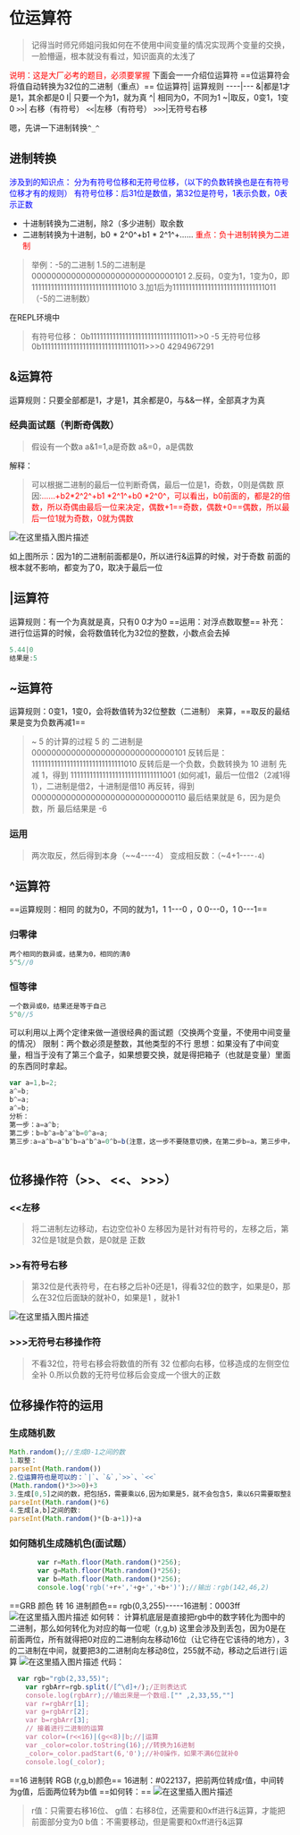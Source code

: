 # 位运算符
> 记得当时师兄师姐问我如何在不使用中间变量的情况实现两个变量的交换，一脸懵逼，根本就没有看过，知识面真的太浅了
> 
<font color='red'>说明：这是大厂必考的题目，必须要掌握</font>
下面会一一介绍位运算符
==位运算符会将值自动转换为32位的二进制（重点）==
位运算符| 运算规则
----|---
&|都是1才是1，其余都是0
I| 只要一个为1，就为真
^| 相同为0，不同为1
~|取反，0变1，1变0
`>>`| 右移（有符号）
`<<`|左移（有符号）
`>>>`|无符号右移







嗯，先讲一下进制转换`^_^`
## 进制转换
<font color='blue'>涉及到的知识点：
分为有符号位移和无符号位移，（以下的负数转换也是在有符号位移才有的规则）
有符号位移：后31位是数值，第32位是符号，1表示负数，0表示正数</font>
- 十进制转换为二进制，除2（多少进制）取余数
- 二进制转换为十进制，b0 * 2^0^+b1 * 2^1^+……
<font color='red'>重点：负十进制转换为二进制</font>
>举例：-5的二进制
>1.5的二进制是00000000000000000000000000000101
>2.反码，0变为1，1变为0，即11111111111111111111111111111010
>3.加1后为11111111111111111111111111111011（-5的二进制数）

在REPL环境中
> 有符号位移：
> 0b11111111111111111111111111111011>>0
 -5
无符号位移
> 0b11111111111111111111111111111011>>>0
4294967291
## &运算符
运算规则：只要全部都是1，才是1，其余都是0，与&&一样，全部真才为真
### 经典面试题（判断奇偶数）
> 假设有一个数a
> a&1=1,a是奇数
> a&=0，a是偶数

解释：
>可以根据二进制的最后一位判断奇偶，最后一位是1，奇数，0则是偶数
>	原因:<font color='red'>……+b2*2^2^+b1 *2^1^+b0 *2^0^，可以看出，b0前面的，都是2的倍数，所以奇偶由最后一位来决定，偶数+1==奇数，偶数+0==偶数，所以最后一位1就为奇数，0就为偶数</font>

![在这里插入图片描述](https://img-blog.csdnimg.cn/ed677a6e525540e3ace1c900a7880221.png#pic_center)

如上图所示：因为1的二进制前面都是0，所以进行&运算的时候，对于奇数 前面的根本就不影响，都变为了0，取决于最后一位
## |运算符
运算规则：有一个为真就是真，只有0 0才为0
==运用：对浮点数取整==
补充：进行位运算的时候，会将数值转化为32位的整数，小数点会去掉
```js
5.44|0
结果是:5
```
## ~运算符
运算规则：0变1，1变0，会将数值转为32位整数（二进制） 来算，==取反的最结果是变为负数再减1==
> ~ 5 的计算的过程
>5 的 二进制是 00000000000000000000000000000101
反转后是：11111111111111111111111111111010
反转后是一个负数，负数转换为 10 进制
先减 1，得到 11111111111111111111111111111001
(如何减1，最后一位借2（2减1得1），二进制是借2，十进制是借10
再反转，得到00000000000000000000000000000110
最后结果就是 6，因为是负数，所 最后结果是 -6
### 运用
>两次取反，然后得到本身（~~4----4）
>变成相反数：（~4+1----`-4`)

## ^运算符
==运算规则：相同 的就为0，不同的就为1，1 1---0 ，0 0---0，1 0---1==
### 归零律
```js
两个相同的数异或，结果为0，相同的清0
5^5//0
```
### 恒等律
```js
一个数异或0，结果还是等于自己
5^0//5
```
可以利用以上两个定律来做一道很经典的面试题（交换两个变量，不使用中间变量的情况）
限制：两个数必须是整数，其他类型的不行
思想：如果没有了中间变量，相当于没有了第三个盒子，如果想要交换，就是得把箱子（也就是变量）里面的东西同时拿起。
```js
var a=1,b=2;
a^=b;
b^=a;
a^=b;
分析：
第一步：a=a^b;
第二步：b=b^a=b^a^b=0^a=a;
第三步:a=a^b=a^b^b=a^b^a=0^b=b(注意，这一步不要随意切换，在第二步b=a，第三步中，只有a^b^b,只有第二个b才可以变成a，第一个不行，因为第一个只是第一步中的式子）
 
```
## 位移操作符（>>、 <<、 >>>）
### <<左移
>将二进制左边移动，右边空位补0
左移因为是针对有符号的，左移之后，第32位是1就是负数，是0就是 正数
### >>有符号右移
>第32位是代表符号，在右移之后补0还是1，得看32位的数字，如果是0，那么在32位后面缺的就补0，如果是1 ，就补1

![在这里插入图片描述](https://img-blog.csdnimg.cn/1bdbbed8e34b4fe9862bbf2214d16cf2.png#pic_center)
### >>>无符号右移操作符
> 不看32位，符号右移会将数值的所有 32 位都向右移，位移造成的左侧空位全补 0.所以负数的无符号位移后会变成一个很大的正数

## 位移操作符的运用
### 生成随机数
```js
Math.random();//生成0-1之间的数
1.取整：
parseInt(Math.random())
2.位运算符也是可以的：`|`、`&`,`>>`、`<<`
(Math.random()*3>>0)+3
3.生成[0,5]之间的数，把包括5，需要乘以6,因为如果是5，就不会包含5，乘以6只需要取整就可以了
parseInt(Math.random()*6)
4.生成[a,b]之间的数:
parseInt(Math.random()*(b-a+1))+a
```

### 如何随机生成随机色(面试题）
```js
       var r=Math.floor(Math.random()*256);
       var g=Math.floor(Math.random()*256);
       var b=Math.floor(Math.random()*256);
       console.log('rgb('+r+','+g+','+b+')');//输出：rgb(142,46,2)
```
==GRB 颜色 转 16 进制颜色==
rgb(0,3,255)-----16进制：0003ff
![在这里插入图片描述](https://img-blog.csdnimg.cn/bb51a4dc18ec4dc1b64e121e551033f6.png#pic_center)
如何转：
计算机底层是直接把rgb中的数字转化为图中的二进制，那么如何转化为对应的每一位呢（r,g,b)
这里会涉及到丢包，因为0是在前面两位，所有就得把0对应的二进制向左移动16位（让它待在它该待的地方），3的二进制在中间，就要把3的二进制向左移动8位，255就不动，移动之后进行`|`运算
![在这里插入图片描述](https://img-blog.csdnimg.cn/3ed4455a6cdd4780803a3a094ac3841e.png#pic_center)
代码：
```js
  var rgb="rgb(2,33,55)";
    var rgbArr=rgb.split(/[^\d]+/);/正则表达式
    console.log(rgbArr);//输出来是一个数组.["" ,2,33,55,""]
    var r=rgbArr[1];
    var g=rgbArr[2];
    var b=rgbArr[3];
    // 接着进行二进制的运算
    var color=(r<<16)|(g<<8)|b;//|运算
    var _color=color.toString(16);//转换为16进制
    _color=_color.padStart(6,'0');//补0操作，如果不满6位就补0
    console.log(_color);
```

==16 进制转 RGB (r,g,b)颜色==
16进制：#022137，把前两位转成r值，中间转为g值，后面两位转为b值
==如何转：==
![在这里插入图片描述](https://img-blog.csdnimg.cn/2600109d1a0748ed81b01b0b58de4e10.jpeg#pic_center)

>r值：只需要右移16位、
>g值：右移8位，还需要和0xff进行&运算，才能把前面部分变为0
>b值：不需要移动，但是需要和0xff进行&运算

